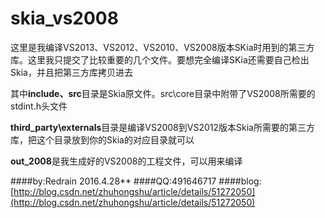 # skia_vs2008
这里是我编译VS2013、VS2012、VS2010、VS2008版本SKia时用到的第三方库。这里我只提交了比较重要的几个文件。要想完全编译SKia还需要自己检出Skia，并且把第三方库拷贝进去

其中**include、src**目录是Skia原文件。src\core目录中附带了VS2008所需要的stdint.h头文件

**third_party\externals**目录是编译VS2008到VS2012版本Skia所需要的第三方库，把这个目录放到你的Skia的对应目录就可以

**out_2008**是我生成好的VS2008的工程文件，可以用来编译

####by:Redrain  2016.4.28**
####QQ:491646717
####blog:[http://blog.csdn.net/zhuhongshu/article/details/51272050](http://blog.csdn.net/zhuhongshu/article/details/51272050)


